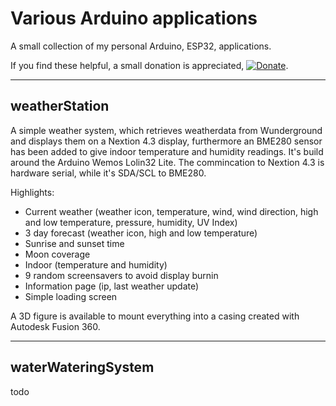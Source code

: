 # Various Arduino applications
A small collection of my personal Arduino, ESP32, applications.

If you find these helpful, a small donation is appreciated, [![Donate](https://www.paypalobjects.com/en_US/i/btn/btn_donate_LG.gif)](https://www.paypal.com/cgi-bin/webscr?cmd=_s-xclick&hosted_button_id=K8XPMSEBERH3W).

---
## weatherStation
A simple weather system, which retrieves weatherdata from Wunderground and displays them on a Nextion 4.3 display, furthermore an BME280 sensor has been added to give indoor temperature and humidity readings. It's build around the Arduino Wemos Lolin32 Lite. The commincation to Nextion 4.3 is hardware serial, while it's SDA/SCL to BME280.

Highlights:
* Current weather (weather icon, temperature, wind, wind direction, high and low temperature, pressure, humidity, UV Index)
* 3 day forecast (weather icon, high and low temperature)
* Sunrise and sunset time
* Moon coverage
* Indoor (temperature and humidity)
* 9 random screensavers to avoid display burnin
* Information page (ip, last weather update)
* Simple loading screen

A 3D figure is available to mount everything into a casing created with Autodesk Fusion 360.

---
## waterWateringSystem
todo